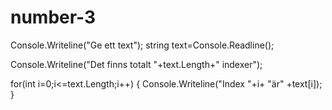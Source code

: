 # number-3


Console.Writeline("Ge ett text");
string text=Console.Readline();

Console.Writeline("Det finns totalt "+text.Length+" indexer");

for(int i=0;i<=text.Length;i++)
{
    Console.Writeline("Index "+i+ "är" +text[i]);  
}

